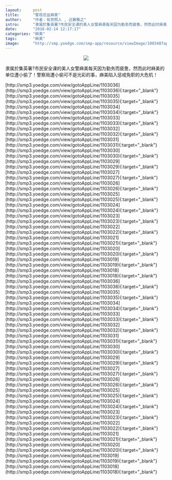 ```yaml
---
layout:     post
title:      "警视总监麻美"
author:     "作者：有贺照人 , 近藤雅之"
intro:      "隶属於集英署?市民安全课的美人女警麻美每天因为勤务而疲惫，然而此时麻美的单位遭小偷了！警察局遭小偷可不是光彩的事，麻美陷入惩戒免职的大危机！"
date:       "2018-02-14 12:17:17"
categories: "麻美"
tags:       "麻美"
image:      "http://smp.yoedge.com/smp-app/resource/viewImage/1003487appline.png"
---
```

<div style="text-align: center">
<p><img src="http://smp.yoedge.com/smp-app/resource/viewImage/1003487appline.png"/></p>
</div>
<p class="post-meta">
<span>隶属於集英署?市民安全课的美人女警麻美每天因为勤务而疲惫，然而此时麻美的单位遭小偷了！警察局遭小偷可不是光彩的事，麻美陷入惩戒免职的大危机！</span>
</p>
[http://smp3.yoedge.com/view/gotoAppLine/1103036](http://smp3.yoedge.com/view/gotoAppLine/1103036){:target="_blank"}
[http://smp3.yoedge.com/view/gotoAppLine/1103035](http://smp3.yoedge.com/view/gotoAppLine/1103035){:target="_blank"}
[http://smp3.yoedge.com/view/gotoAppLine/1103034](http://smp3.yoedge.com/view/gotoAppLine/1103034){:target="_blank"}
[http://smp3.yoedge.com/view/gotoAppLine/1103033](http://smp3.yoedge.com/view/gotoAppLine/1103033){:target="_blank"}
[http://smp3.yoedge.com/view/gotoAppLine/1103032](http://smp3.yoedge.com/view/gotoAppLine/1103032){:target="_blank"}
[http://smp3.yoedge.com/view/gotoAppLine/1103031](http://smp3.yoedge.com/view/gotoAppLine/1103031){:target="_blank"}
[http://smp3.yoedge.com/view/gotoAppLine/1103030](http://smp3.yoedge.com/view/gotoAppLine/1103030){:target="_blank"}
[http://smp3.yoedge.com/view/gotoAppLine/1103029](http://smp3.yoedge.com/view/gotoAppLine/1103029){:target="_blank"}
[http://smp3.yoedge.com/view/gotoAppLine/1103027](http://smp3.yoedge.com/view/gotoAppLine/1103027){:target="_blank"}
[http://smp3.yoedge.com/view/gotoAppLine/1103026](http://smp3.yoedge.com/view/gotoAppLine/1103026){:target="_blank"}
[http://smp3.yoedge.com/view/gotoAppLine/1103025](http://smp3.yoedge.com/view/gotoAppLine/1103025){:target="_blank"}
[http://smp3.yoedge.com/view/gotoAppLine/1103024](http://smp3.yoedge.com/view/gotoAppLine/1103024){:target="_blank"}
[http://smp3.yoedge.com/view/gotoAppLine/1103023](http://smp3.yoedge.com/view/gotoAppLine/1103023){:target="_blank"}
[http://smp3.yoedge.com/view/gotoAppLine/1103022](http://smp3.yoedge.com/view/gotoAppLine/1103022){:target="_blank"}
[http://smp3.yoedge.com/view/gotoAppLine/1103021](http://smp3.yoedge.com/view/gotoAppLine/1103021){:target="_blank"}
[http://smp3.yoedge.com/view/gotoAppLine/1103020](http://smp3.yoedge.com/view/gotoAppLine/1103020){:target="_blank"}
[http://smp3.yoedge.com/view/gotoAppLine/1103019](http://smp3.yoedge.com/view/gotoAppLine/1103019){:target="_blank"}
[http://smp3.yoedge.com/view/gotoAppLine/1103018](http://smp3.yoedge.com/view/gotoAppLine/1103018){:target="_blank"}
[http://smp3.yoedge.com/view/gotoAppLine/1103036](http://smp3.yoedge.com/view/gotoAppLine/1103036){:target="_blank"}
[http://smp3.yoedge.com/view/gotoAppLine/1103035](http://smp3.yoedge.com/view/gotoAppLine/1103035){:target="_blank"}
[http://smp3.yoedge.com/view/gotoAppLine/1103034](http://smp3.yoedge.com/view/gotoAppLine/1103034){:target="_blank"}
[http://smp3.yoedge.com/view/gotoAppLine/1103033](http://smp3.yoedge.com/view/gotoAppLine/1103033){:target="_blank"}
[http://smp3.yoedge.com/view/gotoAppLine/1103032](http://smp3.yoedge.com/view/gotoAppLine/1103032){:target="_blank"}
[http://smp3.yoedge.com/view/gotoAppLine/1103031](http://smp3.yoedge.com/view/gotoAppLine/1103031){:target="_blank"}
[http://smp3.yoedge.com/view/gotoAppLine/1103030](http://smp3.yoedge.com/view/gotoAppLine/1103030){:target="_blank"}
[http://smp3.yoedge.com/view/gotoAppLine/1103029](http://smp3.yoedge.com/view/gotoAppLine/1103029){:target="_blank"}
[http://smp3.yoedge.com/view/gotoAppLine/1103027](http://smp3.yoedge.com/view/gotoAppLine/1103027){:target="_blank"}
[http://smp3.yoedge.com/view/gotoAppLine/1103026](http://smp3.yoedge.com/view/gotoAppLine/1103026){:target="_blank"}
[http://smp3.yoedge.com/view/gotoAppLine/1103025](http://smp3.yoedge.com/view/gotoAppLine/1103025){:target="_blank"}
[http://smp3.yoedge.com/view/gotoAppLine/1103024](http://smp3.yoedge.com/view/gotoAppLine/1103024){:target="_blank"}
[http://smp3.yoedge.com/view/gotoAppLine/1103023](http://smp3.yoedge.com/view/gotoAppLine/1103023){:target="_blank"}
[http://smp3.yoedge.com/view/gotoAppLine/1103022](http://smp3.yoedge.com/view/gotoAppLine/1103022){:target="_blank"}
[http://smp3.yoedge.com/view/gotoAppLine/1103021](http://smp3.yoedge.com/view/gotoAppLine/1103021){:target="_blank"}
[http://smp3.yoedge.com/view/gotoAppLine/1103020](http://smp3.yoedge.com/view/gotoAppLine/1103020){:target="_blank"}
[http://smp3.yoedge.com/view/gotoAppLine/1103019](http://smp3.yoedge.com/view/gotoAppLine/1103019){:target="_blank"}
[http://smp3.yoedge.com/view/gotoAppLine/1103018](http://smp3.yoedge.com/view/gotoAppLine/1103018){:target="_blank"}


